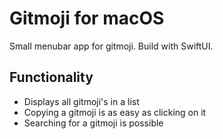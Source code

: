 # Gitmoji for macOS

Small menubar app for gitmoji. Build with SwiftUI. 

## Functionality

- Displays all gitmoji's in a list
- Copying a gitmoji is as easy as clicking on it
- Searching for a gitmoji is possible
